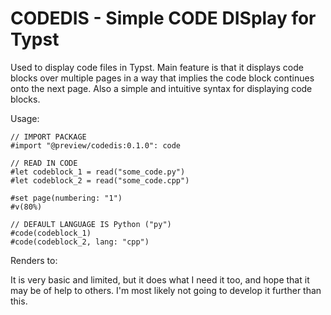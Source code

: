 # CODEDIS - Simple CODE DISplay for Typst

Used to display code files in Typst. Main feature is that it displays code blocks over multiple pages in a way that implies the code block continues onto the next page. Also a simple and intuitive syntax for displaying code blocks.

Usage:
```typ
// IMPORT PACKAGE
#import "@preview/codedis:0.1.0": code

// READ IN CODE
#let codeblock_1 = read("some_code.py")
#let codeblock_2 = read("some_code.cpp")

#set page(numbering: "1")
#v(80%)

// DEFAULT LANGUAGE IS Python ("py")
#code(codeblock_1)
#code(codeblock_2, lang: "cpp")
```

Renders to:



It is very basic and limited, but it does what I need it too, and hope that it may be of help to others. I'm most likely not going to develop it further than this.

